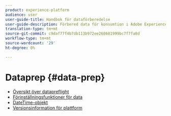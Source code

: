 ```yaml
---
product: experience-platform
audience: user
user-guide-title: Handbok för dataförberedelse
user-guide-description: Förbered data för konsumtion i Adobe Experience Platform.
translation-type: tm+mt
source-git-commit: c9daf77f4b7db113b972ee268681999bc7f7fa8d
workflow-type: tm+mt
source-wordcount: '29'
ht-degree: 0%

---
```



# Dataprep {#data-prep}

* [Översikt över datapreflight](home.md)
* [Förinställningsfunktioner för data](functions.md)
* [DateTime-objekt](dates.md)
* [Versionsinformation för plattform](https://www.adobe.com/go/platform-release-notes-en)